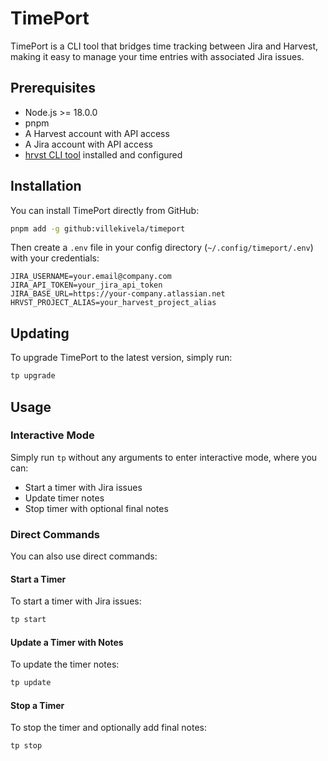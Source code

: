 # TimePort

TimePort is a CLI tool that bridges time tracking between Jira and Harvest, making it easy to manage your time entries with associated Jira issues.

## Prerequisites

- Node.js >= 18.0.0
- pnpm
- A Harvest account with API access
- A Jira account with API access
- [hrvst CLI tool](https://github.com/harvesthq/harvest-cli) installed and configured

## Installation

You can install TimePort directly from GitHub:

```bash
pnpm add -g github:villekivela/timeport
```

Then create a `.env` file in your config directory (`~/.config/timeport/.env`) with your credentials:

```text
JIRA_USERNAME=your.email@company.com
JIRA_API_TOKEN=your_jira_api_token
JIRA_BASE_URL=https://your-company.atlassian.net
HRVST_PROJECT_ALIAS=your_harvest_project_alias
```

## Updating

To upgrade TimePort to the latest version, simply run:

```bash
tp upgrade
```

## Usage

### Interactive Mode

Simply run `tp` without any arguments to enter interactive mode, where you can:

- Start a timer with Jira issues
- Update timer notes
- Stop timer with optional final notes

### Direct Commands

You can also use direct commands:

#### Start a Timer

To start a timer with Jira issues:

```bash
tp start
```

#### Update a Timer with Notes

To update the timer notes:

```bash
tp update
```

#### Stop a Timer

To stop the timer and optionally add final notes:

```bash
tp stop
```
